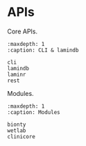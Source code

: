# APIs

Core APIs.

```{toctree}
:maxdepth: 1
:caption: CLI & lamindb

cli
lamindb
laminr
rest
```

Modules.

```{toctree}
:maxdepth: 1
:caption: Modules

bionty
wetlab
clinicore
```
